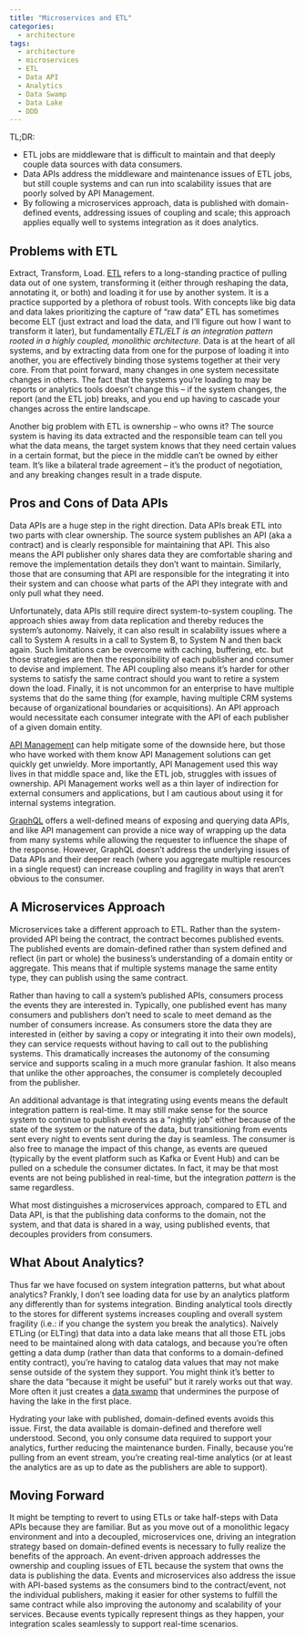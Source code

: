```yaml
---
title: "Microservices and ETL"
categories:
  - architecture
tags:
  - architecture
  - microservices
  - ETL
  - Data API
  - Analytics
  - Data Swamp
  - Data Lake
  - DDD
---
```


TL;DR:
- ETL jobs are middleware that is difficult to maintain and that deeply couple data sources with data consumers.
- Data APIs address the middleware and maintenance issues of ETL jobs, but still couple systems and can run into scalability issues that are poorly solved by API Management.
- By following a microservices approach, data is published with domain-defined events, addressing issues of coupling and scale; this approach applies equally well to systems integration as it does analytics.

## Problems with ETL
Extract, Transform, Load. [ETL](https://en.wikipedia.org/wiki/Extract,_transform,_load) refers to a long-standing practice of pulling data out of one system, transforming it (either through reshaping the data, annotating it, or both) and loading it for use by another system. It is a practice supported by a plethora of robust tools. With concepts like big data and data lakes prioritizing the capture of “raw data” ETL has sometimes become ELT (just extract and load the data, and I’ll figure out how I want to transform it later), but fundamentally _ETL/ELT is an integration pattern rooted in a highly coupled, monolithic architecture_. Data is at the heart of all systems, and by extracting data from one for the purpose of loading it into another, you are effectively binding those systems together at their very core. From that point forward, many changes in one system necessitate changes in others. The fact that the systems you’re loading to may be reports or analytics tools doesn’t change this – if the system changes, the report (and the ETL job) breaks, and you end up having to cascade your changes across the entire landscape.

Another big problem with ETL is ownership – who owns it? The source system is having its data extracted and the responsible team can tell you what the data means, the target system knows that they need certain values in a certain format, but the piece in the middle can’t be owned by either team. It’s like a bilateral trade agreement – it’s the product of negotiation, and any breaking changes result in a trade dispute.

## Pros and Cons of Data APIs
Data APIs are a huge step in the right direction. Data APIs break ETL into two parts with clear ownership. The source system publishes an API (aka a contract) and is clearly responsible for maintaining that API. This also means the API publisher only shares data they are comfortable sharing and remove the implementation details they don’t want to maintain. Similarly, those that are consuming that API are responsible for the integrating it into their system and can choose what parts of the API they integrate with and only pull what they need.

Unfortunately, data APIs still require direct system-to-system coupling. The approach shies away from data replication and thereby reduces the system’s autonomy. Naively, it can also result in scalability issues where a call to System A results in a call to System B, to System N and then back again. Such limitations can be overcome with caching, buffering, etc. but those strategies are then the responsibility of each publisher and consumer to devise and implement. The API coupling also means it’s harder for other systems to satisfy the same contract should you want to retire a system down the load. Finally, it is not uncommon for an enterprise to have multiple systems that do the same thing (for example, having multiple CRM systems because of organizational boundaries or acquisitions). An API approach would necessitate each consumer integrate with the API of each publisher of a given domain entity.

[API Management](https://en.wikipedia.org/wiki/API_management) can help mitigate some of the downside here, but those who have worked with them know API Management solutions can get quickly get unwieldy. More importantly, API Management used this way lives in that middle space and, like the ETL job, struggles with issues of ownership. API Management works well as a thin layer of indirection for external consumers and applications, but I am cautious about using it for internal systems integration.

[GraphQL](https://graphql.org/) offers a well-defined means of exposing and querying data APIs, and like API management can provide a nice way of wrapping up the data from many systems while allowing the requester to influence the shape of the response. However, GraphQL doesn’t address the underlying issues of Data APIs and their deeper reach (where you aggregate multiple resources in a single request) can increase coupling and fragility in ways that aren’t obvious to the consumer.

## A Microservices Approach
Microservices take a different approach to ETL. Rather than the system-provided API being the contract, the contract becomes published events. The published events are domain-defined rather than system defined and reflect (in part or whole) the business’s understanding of a domain entity or aggregate. This means that if multiple systems manage the same entity type, they can publish using the same contract.

Rather than having to call a system’s published APIs, consumers process the events they are interested in. Typically, one published event has many consumers and publishers don’t need to scale to meet demand as the number of consumers increase. As consumers store the data they are interested in (either by saving a copy or integrating it into their own models), they can service requests without having to call out to the publishing systems. This dramatically increases the autonomy of the consuming service and supports scaling in a much more granular fashion. It also means that unlike the other approaches, the consumer is completely decoupled from the publisher.

An additional advantage is that integrating using events means the default integration pattern is real-time. It may still make sense for the source system to continue to publish events as a “nightly job” either because of the state of the system or the nature of the data, but transitioning from events sent every night to events sent during the day is seamless. The consumer is also free to manage the impact of this change, as events are queued (typically by the event platform such as Kafka or Event Hub) and can be pulled on a schedule the consumer dictates. In fact, it may be that most events are not being published in real-time, but the integration _pattern_ is the same regardless.

What most distinguishes a microservices approach, compared to ETL and Data API, is that the publishing data conforms to the domain, not the system, and that data is shared in a way, using published events, that decouples providers from consumers.

## What About Analytics?
Thus far we have focused on system integration patterns, but what about analytics? Frankly, I don’t see loading data for use by an analytics platform any differently than for systems integration. Binding analytical tools directly to the stores for different systems increases coupling and overall system fragility (i.e.: if you change the system you break the analytics). Naively ETLing (or ELTing) that data into a data lake means that all those ETL jobs need to be maintained along with data catalogs, and because you’re often getting a data dump (rather than data that conforms to a domain-defined entity contract), you’re having to catalog data values that may not make sense outside of the system they support. You might think it’s better to share the data “because it might be useful” but it rarely works out that way. More often it just creates a [data swamp](https://en.wikipedia.org/wiki/Data_lake) that undermines the purpose of having the lake in the first place.

Hydrating your lake with published, domain-defined events avoids this issue. First, the data available is domain-defined and therefore well understood. Second, you only consume data required to support your analytics, further reducing the maintenance burden. Finally, because you’re pulling from an event stream, you’re creating real-time analytics (or at least the analytics are as up to date as the publishers are able to support).

## Moving Forward
It might be tempting to revert to using ETLs or take half-steps with Data APIs because they are familiar. But as you move out of a monolithic legacy environment and into a decoupled, microservices one, driving an integration strategy based on domain-defined events is necessary to fully realize the benefits of the approach. An event-driven approach addresses the ownership and coupling issues of ETL because the system that owns the data is publishing the data. Events and microservices also address the issue with API-based systems as the consumers bind to the contract/event, not the individual publishers, making it easier for other systems to fulfill the same contract while also improving the autonomy and scalability of your services. Because events typically represent things as they happen, your integration scales seamlessly to support real-time scenarios.